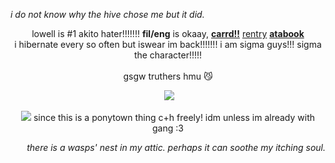 <p align="left">
<i>i do not know why the hive chose me but it did.</i>

<p align="center">
lowell is #1 akito hater!!!!!!! <b>fil/eng</b> is okaay, <strong><a href="https://sunfishidol.carrd.co/">carrd!!</a></strong> <a href="https://rentry.co/kim_soleum">rentry</a> <strong> <a href="https://roedeer.atabook.org/"> atabook</a></strong>  
<br> i hibernate every so often but iswear im back!!!!!!! i am sigma guys!!! sigma the character!!!!! <br> 
<br> gsgw truthers hmu 😼<br>

<p align="center">
<img>
<img src="https://media1.tenor.com/m/-cmifLLOg9IAAAAC/sigma-sigma-bsd.gif"/> <br>
</p>

<p align="center">
<img src="https://64.media.tumblr.com/1c24fab9e4c2a272085173328dd3a8d0/tumblr_ozqv4uH4oW1wvu485o9_250.gif"/> since this is a ponytown thing c+h freely! idm unless im already with gang :3

<p align="right">
<i>there is a wasps' nest in my attic. perhaps it can soothe my itching soul.</i>
